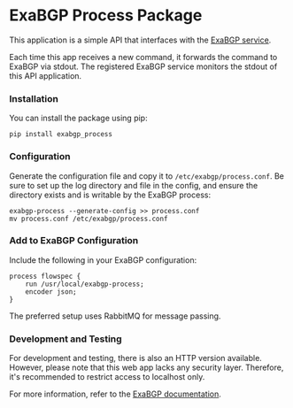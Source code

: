 
# ExaBGP Process Package

This application is a simple API that interfaces with the [ExaBGP service](https://github.com/Exa-Networks/exabgp/tree/main).

Each time this app receives a new command, it forwards the command to ExaBGP via stdout. The registered ExaBGP service monitors the stdout of this API application.

### Installation
You can install the package using pip:
```
pip install exabgp_process
```

### Configuration
Generate the configuration file and copy it to `/etc/exabgp/process.conf`. Be sure to set up the log directory and file in the config, and ensure the directory exists and is writable by the ExaBGP process:
```
exabgp-process --generate-config >> process.conf
mv process.conf /etc/exabgp/process.conf
```

### Add to ExaBGP Configuration
Include the following in your ExaBGP configuration:
```
process flowspec {
    run /usr/local/exabgp-process;
    encoder json;
}
```

The preferred setup uses RabbitMQ for message passing.

### Development and Testing
For development and testing, there is also an HTTP version available. However, please note that this web app lacks any security layer. Therefore, it's recommended to restrict access to localhost only.

For more information, refer to the [ExaBGP documentation](https://github.com/Exa-Networks/exabgp/wiki/Controlling-ExaBGP-:-possible-options-for-process).
